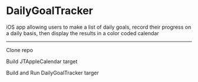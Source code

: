 # DailyGoalTracker


iOS app allowing users to make a list of daily goals, record their progress on a daily basis, then display the results in a color coded calendar

---

Clone repo

Build JTAppleCalendar target

Build and Run DailyGoalTracker targer
